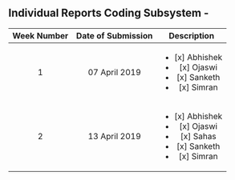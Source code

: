 ## Individual Reports Coding Subsystem -

| Week Number | Date of Submission | Description |
| :---------: | :----------------: | :---------: |
| 1 | 07 April 2019 |<ul><li>[x] Abhishek</li><li>[x] Ojaswi </li><li>[x] Sanketh </li><li>[x] Simran </li></ul>|
| 2 | 13 April 2019 |<ul><li>[x] Abhishek</li><li>[x] Ojaswi </li><li>[x] Sahas </li><li>[x] Sanketh </li><li>[x] Simran </li></ul>|
